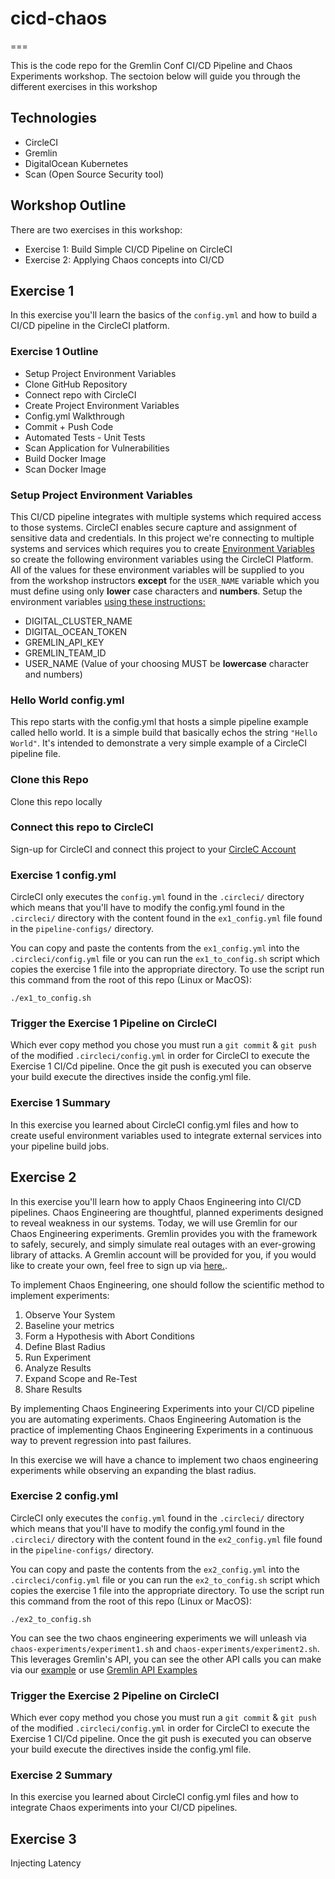 # cicd-chaos
===

This is the code repo for the Gremlin Conf CI/CD Pipeline and Chaos Experiments workshop. The sectoion below will guide you through the different exercises in this workshop

## Technologies

- CircleCI
- Gremlin
- DigitalOcean Kubernetes
- Scan (Open Source Security tool)

## Workshop Outline

There are two exercises in this workshop:

- Exercise 1: Build Simple CI/CD Pipeline on CircleCI
- Exercise 2: Applying Chaos concepts into CI/CD

## Exercise 1

In this exercise you'll learn the basics of the `config.yml` and how to build a CI/CD pipeline in the CircleCI platform.

### Exercise 1 Outline

- Setup Project Environment Variables
- Clone GitHub Repository
- Connect repo with CircleCI
- Create Project Environment Variables
- Config.yml Walkthrough
- Commit + Push Code
- Automated Tests - Unit Tests
- Scan Application for Vulnerabilities
- Build Docker Image
- Scan Docker Image

### Setup Project Environment Variables

This CI/CD pipeline integrates with multiple systems which required access to those systems. CircleCI enables secure capture and assignment of sensitive data and credentials. In this project we're connecting to multiple systems and services which requires you to create [Environment Variables][2] so create the following environment variables using the CircleCI Platform. All of the values for these environment variables will be supplied to you from the workshop instructors **except** for the `USER_NAME` variable which you must define using only **lower** case characters and **numbers**. Setup the environment variables [using these instructions:][2]

- DIGITAL_CLUSTER_NAME
- DIGITAL_OCEAN_TOKEN
- GREMLIN_API_KEY
- GREMLIN_TEAM_ID
- USER_NAME	(Value of your choosing MUST be **lowercase** character and numbers)


### Hello World config.yml

This repo starts with the config.yml that hosts a simple pipeline example called hello world. It is a simple build that basically echos the string `"Hello World"`. It's intended to demonstrate a very simple example of a CircleCI pipeline file.

### Clone this Repo 

Clone this repo locally

### Connect this repo to CircleCI

Sign-up for CircleCI and connect this project to your [CircleC Account][1]

### Exercise 1 config.yml

CircleCI only executes the `config.yml` found in the `.circleci/` directory which means that you'll have to modify the config.yml found in the `.circleci/` directory with the content found in the `ex1_config.yml` file found in the `pipeline-configs/` directory. 

You can copy and paste the contents from the `ex1_config.yml` into the `.circleci/config.yml` file or you can run the `ex1_to_config.sh` script which copies the exercise 1 file into the appropriate directory. To use the script run this command from the root of this repo (Linux or MacOS):

```
./ex1_to_config.sh
```

### Trigger the Exercise 1 Pipeline on CircleCI

Which ever copy method you chose you must run a `git commit` & `git push` of the modified `.circleci/config.yml` in order for CircleCI to execute the Exercise 1 CI/Cd pipeline. Once the git push is executed you can observe your build execute the directives inside the config.yml file.

### Exercise 1 Summary

In this exercise you learned about CircleCI config.yml files and how to create useful environment variables used to integrate external services into your pipeline build jobs.

## Exercise 2

In this exercise you'll learn how to apply Chaos Engineering into CI/CD pipelines. Chaos Engineering are thoughtful, planned experiments designed to reveal weakness in our systems. Today, we will use Gremlin for our Chaos Engineering experiments. Gremlin provides you with the framework to safely, securely, and simply simulate real outages with an ever-growing library of attacks. A Gremlin account will be provided for you, if you would like to create your own, feel free to sign up via [here.](www.gremlin.com/get-started).

To implement Chaos Engineering, one should follow the scientific method to implement experiments:

1. Observe Your System
2. Baseline your metrics
3. Form a Hypothesis with Abort Conditions
4. Define Blast Radius
5. Run Experiment
6. Analyze Results
7. Expand Scope and Re-Test
8. Share Results

By implementing Chaos Engineering Experiments into your CI/CD pipeline you are automating experiments. Chaos Engineering Automation is the practice of implementing Chaos Engineering Experiments in a continuous way to prevent regression into past failures.

In this exercise we will have a chance to implement two chaos engineering experiments while observing an expanding the blast radius.    
### Exercise 2 config.yml

CircleCI only executes the `config.yml` found in the `.circleci/` directory which means that you'll have to modify the config.yml found in the `.circleci/` directory with the content found in the `ex2_config.yml` file found in the `pipeline-configs/` directory. 

You can copy and paste the contents from the `ex2_config.yml` into the `.circleci/config.yml` file or you can run the `ex2_to_config.sh` script which copies the exercise 1 file into the appropriate directory. To use the script run this command from the root of this repo (Linux or MacOS):

```
./ex2_to_config.sh
```
You can see the two chaos engineering experiments we will unleash via `chaos-experiments/experiment1.sh` and `chaos-experiments/experiment2.sh`. This leverages Gremlin's API, you can see the other API calls you can make via our [example][3] or use [Gremlin API Examples][4] 
### Trigger the Exercise 2 Pipeline on CircleCI

Which ever copy method you chose you must run a `git commit` & `git push` of the modified `.circleci/config.yml` in order for CircleCI to execute the Exercise 1 CI/Cd pipeline. Once the git push is executed you can observe your build execute the directives inside the config.yml file.


### Exercise 2 Summary

In this exercise you learned about CircleCI config.yml files and how to integrate Chaos experiments into your CI/CD pipelines.

[1]: https://circleci.com/docs/2.0/getting-started/#setting-up-circleci
[2]: https://circleci.com/docs/2.0/env-vars/#setting-an-environment-variable-in-a-project
[3]: https://www.gremlin.com/docs/api-reference/examples/#creating-attacks
[4]: https://www.gremlin.com/community/tutorials/getting-started-with-gremlins-api/#step-4---use-api-examples-to-run-an-experiment

## Exercise 3
Injecting Latency